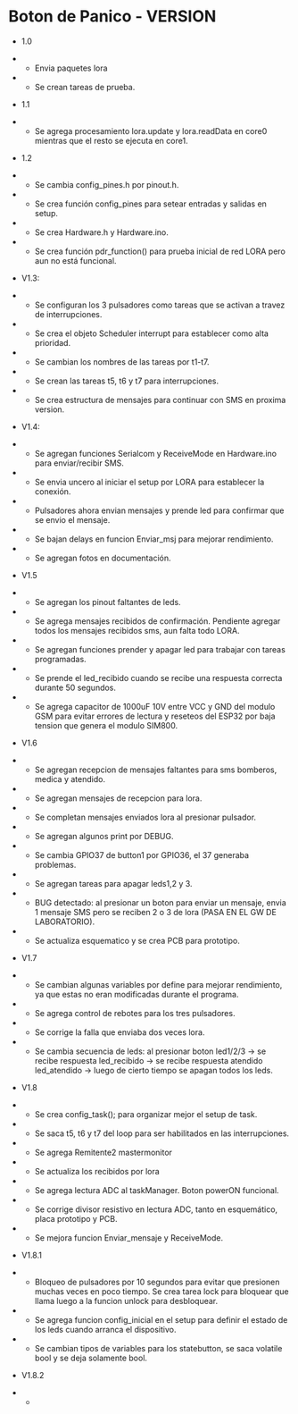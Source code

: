 # Boton de Panico - VERSION

* 1.0
* * Envia paquetes lora
* * Se crean tareas de prueba.

* 1.1
* * Se agrega procesamiento lora.update y lora.readData en core0 mientras que el resto se ejecuta en core1.

* 1.2
* * Se cambia config_pines.h por pinout.h.
* * Se crea función config_pines para setear entradas y salidas en setup.
* * Se crea Hardware.h y Hardware.ino.
* * Se crea función pdr_function() para prueba inicial de red LORA pero aun no está funcional.

* V1.3: 
* * Se configuran los 3 pulsadores como tareas que se activan a travez de interrupciones.
* * Se crea el objeto Scheduler interrupt para establecer como alta prioridad.
* * Se cambian los nombres de las tareas por t1-t7.
* * Se crean las tareas t5, t6 y t7 para interrupciones.
* * Se crea estructura de mensajes para continuar con SMS en proxima version.

* V1.4: 
* * Se agregan funciones Serialcom y ReceiveMode en Hardware.ino para enviar/recibir SMS.
* * Se envia uncero al iniciar el setup por LORA para establecer la conexión.
* * Pulsadores ahora envian mensajes y prende led para confirmar que se envio el mensaje.
* * Se bajan delays en funcion Enviar_msj para mejorar rendimiento.
* * Se agregan fotos en documentación.

* V1.5
* * Se agregan los pinout faltantes de leds.
* * Se agrega mensajes recibidos de confirmación. Pendiente agregar todos los mensajes recibidos sms, aun falta todo LORA.
* * Se agregan funciones prender y apagar led para trabajar con tareas programadas.
* * Se prende el led_recibido cuando se recibe una respuesta correcta durante 50 segundos.
* * Se agrega capacitor de 1000uF 10V entre VCC y GND del modulo GSM para evitar errores de lectura y reseteos del ESP32
por baja tension que genera el modulo SIM800.

* V1.6
* * Se agregan recepcion de mensajes faltantes para sms bomberos, medica y atendido.
* * Se agregan mensajes de recepcion para lora.
* * Se completan mensajes enviados lora al presionar pulsador.
* * Se agregan algunos print por DEBUG.
* * Se cambia GPIO37 de button1 por GPIO36, el 37 generaba problemas.
* * Se agregan tareas para apagar leds1,2 y 3.
* * BUG detectado: al presionar un boton para enviar un mensaje, envia 1 mensaje SMS pero se reciben 2 o 3 de lora (PASA EN EL GW DE LABORATORIO).
* * Se actualiza esquematico y se crea PCB para prototipo.

* V1.7
* * Se cambian algunas variables por define para mejorar rendimiento, ya que estas no eran modificadas durante el programa.
* * Se agrega control de rebotes para los tres pulsadores.
* * Se corrige la falla que enviaba dos veces lora.
* * Se cambia secuencia de leds: al presionar boton led1/2/3 -> se recibe respuesta led_recibido -> se recibe respuesta atendido led_atendido -> luego de cierto tiempo se apagan todos los leds.

* V1.8
* * Se crea config_task(); para organizar mejor el setup de task.
* * Se saca t5, t6 y t7 del loop para ser habilitados en las interrupciones.
* * Se agrega Remitente2 mastermonitor
* * Se actualiza los recibidos por lora
* * Se agrega lectura ADC al taskManager. Boton powerON funcional.
* * Se corrige divisor resistivo en lectura ADC, tanto en esquemático, placa prototipo y PCB.
* * Se mejora funcion Enviar_mensaje y ReceiveMode.

* V1.8.1 
* * Bloqueo de pulsadores por 10 segundos para evitar que presionen muchas veces en poco tiempo. Se crea tarea lock para bloquear que llama luego a la funcion unlock para desbloquear.
* * Se agrega funcion config_inicial en el setup para definir el estado de los leds cuando arranca el dispositivo.
* * Se cambian tipos de variables para los statebutton, se saca volatile bool y se deja solamente bool.

* V1.8.2
* *